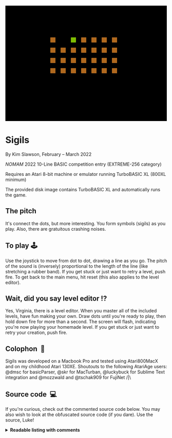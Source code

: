 ![](sigils.gif)

# Sigils

By Kim Slawson, February – March 2022

*NOMAM* 2022 10-Line BASIC competition entry (EXTREME-256 category)

Requires an Atari 8-bit machine or emulator running TurboBASIC XL (800XL minimum)

The provided disk image contains TurboBASIC XL and automatically runs the game.

## The pitch
It's connect the dots, but more interesting. You form symbols (sigils) as you play. Also, there are gratuitous crashing noises.

## To play&nbsp;🕹️
Use the joystick to move from dot to dot, drawing a line as you go. The pitch of the sound is (inversely) proportional to the length of the line (like stretching a rubber band). If you get stuck or just want to retry a level, push fire. To get back to the main menu, hit reset (this also applies to the level editor).

## Wait, did you say level editor&nbsp;⁉️
Yes, Virginia, there is a level editor. When you master all of the included levels, have fun making your own. Draw dots until you're ready to play, then hold down fire for more than a second. The screen will flash, indicating you're now playing your homemade level. If you get stuck or just want to retry your creation, push fire.

## Colophon&nbsp;&nbsp;🧰
Sigils was developed on a Macbook Pro and tested using Atari800MacX and on my childhood Atari 130XE. Shoutouts to the following AtariAge users: @dmsc for basicParser, @skr for MacTurban, @luckybuck for Sublime Text integration and @mozzwald and @tschak909 for FujiNet /|\ 

## Source code&nbsp;&nbsp;💻
If you're curious, check out the commented source code below. You may also wish to look at the obfuscated source code (if you dare). Use the source, Luke!
<details>
 <summary><strong>Readable listing with comments</strong></summary>
 <p>

```basic
REM Sigils
REM written for 2022 NOMAM Ten-line BASIC competition
REM built with Turban (TURboBAsic Nifty)
REM obsfuscated using tbxlparser
REM requires Turbo-BASIC XL
REM by Kim Slawson
REM 2022-02-22


rem OUTLINE:
rem set up
rem   encode strings
rem title
rem   get level number
rem loop
rem   clear
rem   play level
rem     if level editor
rem       build level, start level on hold
rem       store level in array
rem     elseif normal level
rem       draw level (recall from array if user-created)
rem       play level, retry level on fire
rem       increment level when done
rem rerun for setup & menu again

poke 580,1:rem ensure that RESET does cold start rather than warm start
poke 82,0:rem no margin

rem dimension the string for level storage
rem dimension the 2D array to remember user-created levels
rem dimension the arrays to hold level widths and x,y starting positions
dim level$(255),l(16,8),wid(10),x(10),y(10)

rem encode levels into string, prepended by substring lengths by level
rem size, startx, starty, then bit-encoded columns as chars (8 bits high by size bits wide) 
rem lvl: 1      2                    3           4                 5                          6                    7                             8                 9              10
level$=["<8<<<<<\1C\14\1C\08\1C\14\1C\38\1C\3C\38\30\38\2C\7E\7E\20\FF\FF\FF\FE\FE\FE\FC\FC\FC\1C\1C\7F\77\7F\1C\1C\1C\36\3E\1C\1C\04\1C\1C\04\1C\7E\5A\7E\7E\5A\7E\0F\3B\2E\3B\0F\0C\0C\0E\1B\7F\CE\80\FC\FE\FE\7E\78\40\CE\82\FE"]

Gr.3:rem mode 3 with text window for titles and instructions
poke 710,0:rem black text window

rem draw title
color 1
for y=0 to 2
  for x=0 to 9
    plot x*2+11,y*2
  next x
next y
color 0:plot 25,0:plot 25,2
color 2
repeat
  rem get title coordinates out of DATA
  read x,y
  rem negative x coordinate means plot, positive means drawto (plus x offset to center)
  if x<0:plot abs(x)+11,y:else:drawto x+11,y:endif
  pause 5:rem slow down title sequence
until (x=16 and y=4)

rem pick a level, or edit your own! 
rem rerun on bad input
trap #run
? ["  ~{lbar}1~{lbar}Easy ~{lbar}2~{lbar}Glasses ~{lbar}3~{lbar}House ~{lbar}4~{lbar}Four"]
? ["  ~{lbar}5~{lbar}City ~{lbar}6~{lbar}Cross ~{lbar}7~{lbar}Key ~{lbar}8~{lbar}Holes"]
? ["  ~{lbar}9~{lbar}Skull ~{lbar}10~{lbar}Yorgle ~{lbar}0~{lbar}Level editor"]
input "Level";level:cls

rem read level starting positions into x and y arrays
for i=1 to 10:read w,x,y:wid(i)=w:x(i)=x:y(i)=y:next i

rem main game loop
do
	rem clear the screen
	Gr.3:rem mode 3 with text window for titles and instructions
	poke 710,0:rem black text window
	poke 752,1:rem get rid of cursor

	rem did the user pick the level editor?
	if level=0 and remaining=0
	    ? ,"Design your own level!"
	    ? [" ~{lbar}FIRE~{lbar}to plot/erase, hold~{lbar}FIRE~{lbar}to play"]

		rem set starting point
		pause 30
		x=4:y=4:btime=time:mtime=time:oc=0:rem initialize cursor and times
		
		while 2-done-b
			rem blink the cursor
		  if time-btime>10:btime=time:b=1-b:color b*2-oc*b:plot x,y:endif

			REM get joystick position
			S=STICK(0)
	    dy=((S=13)-(S=14))*2
	    dx=((S=7)-(S=11))*2

	    rem look ahead to next spot
    	ny=y+dy:nx=x+dx
	    ny=y+dy*((ny>3) and (ny<19)):nx=x+dx*((nx>3) and (nx<35))

	    rem synchronize the movement in lockstep with timer
	    if time-mtime>20 and (dx or dy)
	    	rem redraw original spot and draw next spot
        color oc:plot x,y
        x=nx:y=ny
        locate x,y,oc
        color 2:plot x,y
        mtime=time
	    endif
	    if strig(0)=0
	      mtime=time:oc=1-oc:remaining=remaining+(oc*2-1):rem reset the move timer, increment the number of dots
	      repeat:until strig(0)
	      if time-mtime>60:rem if the user holds fire for more than a second, we're done
	        done=1
	        poke 712,180:poke 710,180:pause 10:poke 712,0:poke 710,0:rem flash the screen to confirm user is done
	      endif
	    endif
		wend

		rem remember position
		x(0)=x:y(0)=y

		rem read level into array in case of user reset
		for x=0 to 15
			for y=0 to 7
				locate 4+x*2,4+y*2,oc
				l(x,y)=oc>0
			next y
		next x
	endif

	rem draw the level
	remaining=0:o=0
	if level=0
		rem recall user-created level from 2D array
		for x=0 to 15
			for y=0 to 7
				oc=l(x,y)
				color oc
				plot 4+x*2,4+y*2
				remaining=remaining+oc:rem increment the number of dots
			next y
		next x

		rem recall position
		x=x(0):y=y(0)

	  cls:? [" ~{lbar}FIRE~{lbar}to retry level, ~{lbar}RESET~{lbar}for menu"]
	else
		rem offset into level string for current level = size of level
		for i=0 to level-1
		  o=o+wid(i)
		next i

		rem decode string
		color 1
		wid=wid(level)
		for y=1 to wid
		  oc=asc(level$(o+y))
		  bit=0.5
			for x=0 to 7
				bit=bit*2
				if (oc & bit = bit):plot y*2+18-wid,x*2+3:remaining=remaining+1:endif
		  next x 
		next y

		rem set starting point
		x=x(level)*2+20-wid:y=y(level)*2+3
	endif

	rem play the level
	btime=time:mtime=time:original=remaining:rem initialize cursor and times
	pause 30:rem pause for dramatic effect

	while remaining>1
	  if time-btime>60:btime=time:b=1-b:color b*2:plot x,y:endif:rem blink the cursor

	 	REM get joystick position
		S=STICK(0)
	  dy=((S=13)-(S=14))
	  dx=((S=7)-(S=11))

	  rem look ahead to next spot
    ny=y+dy:nx=x+dx
    n2y=y+dy*2:n2x=x+dx*2
    locate nx,ny,c:locate n2x,n2y,c2

    rem synchronize the movement in lockstep with timer
    if time-mtime>20
      if c2=1 and c=0:rem can the player move in this direction?
        
        Poke 77,0:rem disable attract mode

        color 2:plot x,y:plot nx,ny:plot n2x,n2y:rem move to next spot
        x=n2x:y=n2y:remaining=remaining-1:mtime=time:rem update position, decrement spots, reset the move timer

        rem make some noise! spread sound pitch over 0...255
        pitch=255-(255/original)*remaining
        sound 0,pitch,10,1
      else:rem spoiler: the player cannot move in this direction
			  rem holy crashing noises batman
	      if dx or dy:poke 712,6:poke 710,6:pause 5:poke 712,0:poke 710,0:mtime=time:sound 0,pitch,2,8:pause 10:endif
	      sound 
	    endif
	  endif
	  if strig(0)=0:exit:endif:rem pop out of the loop if the player presses the fire button (retry the level)
	wend
	sound:rem turn off the sound, just in case

	rem logic for end of level. restart if all done.
	if remaining=1
	  ?:? ,"     Well done!"
	  for x=0 to 255:poke 709,x:pause 1:next x:rem oo, fancy colors. maybe I should make a tenline light synth, ala llamasoft
	  if level=0:run:endif:rem if we finished our own user-created level, we're all done, so restart the game
	  level=(level+1) mod 11:rem increment the level, wrapping around to the level editor (level 0) at the end
	endif
loop:rem end main game loop

rem fill out this line with a tribute to HSW
?"All respect to Howard Scott Warshaw, to whom my Yorgle easter egg is dedicated. Good luck to all the 2022 NOMAM entrants!"

rem trapped errors go here, restarting the game and redisplaying the menu
#run
run

rem data needs to be at end of line so fill out the last line with it
data -2,0,0,0,0,2,2,2,2,4,0,4,-4,0,4,4,-8,0,6,0,6,4,8,4,8,2,-10,0,10,4,-12,0,12,4,14,4,-18,0,16,0,16,2,18,2,18,4,16,4,7,2,2,7,2,2,4,1,4,6,5,5,9,0,0,7,5,3,10,4,3,6,0,1,5,0,0,16,4,2
rem data has level widths and starting x and y pos too (width,x,y for each level)                       starting here|1     2     3     4     5     6     7      8     9     10```
</p>
</details>

<details>
 <summary><strong>Obfuscated 10 line listing</strong></summary>
 <p>

```basic
0_=%1+%3:A2=%3+_:Z=%3+A2:A0=%1+Z:A3=255:A1=710:A4=%2+A1:POKE580,%1:POKE82,%0:DIMA$(A3),A(16,8),B(Z),C(Z),D(Z):A$="<atascii-encoded levels>":GR.%3:POKEA1,%0:C.%1:F.A=%0TO%2:F.B=%0TO9
1PL.B*%2+A0,A*%2:N.B:N.A:C.%0:PL.25,%0:PL.25,%2:C.%2:REP.:READB,A:IFB<%0:PL.ABS(B)+A0,A:EL.:DR.B+A0,A:END.:PA.5:U.B=16ANDA=_:T.#A:?"  _1_Easy _2_Glasses _3_House _4_Four":?"  _5_City _6_Cross _7_Key _8_Holes":?"  _9_Skull _10_Yorgle _0_Level editor"
2I."Level";C:CLS:F.D=%1TOZ:READE,B,A:B(D)=E:C(D)=B:D(D)=A:N.D:DO:GR.%3:POKEA1,%0:POKE752,%1:IFC=%0ANDF=%0:?,"Design your own level!":?" _Fire_ to plot/erase, hold _Fire_ to play":PA.30:B=_:A=_:G=TIME:H=TIME:I=%0:W.%2-J-K:IFTIME-G>Z:G=TIME:K=%1-K:C.K*%2-I*K
3PL.B,A:END.:L=STICK(%0):M=((L=13)-(L=14))*%2:N=((L=A2)-(L=A0))*%2:O=A+M:P=B+N:O=(O>%3ANDO<19)*M+A:P=(P>%3ANDP<35)*N+B:IFTIME-H>20AND(N ORM):C.I:PL.B,A:B=P:A=O:LOC.B,A,I:C.%2:PL.B,A:H=TIME:END.:IFSTRIG(%0)=%0:H=TIME:I=%1-I:F=I*%2-%1+F:REP.:U.STRIG(%0)
4IFTIME-H>60:J=%1:POKEA4,180:POKEA1,180:PA.Z:POKEA4,%0:POKEA1,%0:END.:END.:WE.:C(%0)=B:D(%0)=A:F.B=%0TO15:F.A=%0TOA2:LOC.B*%2+_,A*%2+_,I:A(B,A)=I>%0:N.A:N.B:END.:F=%0:Q=%0:IFC=%0:F.B=%0TO15:F.A=%0TOA2:I=A(B,A):C.I:PL.B*%2+_,A*%2+_:F=F+I:N.A:N.B:B=C(%0)
5A=D(%0):CLS:?" _Fire_ to retry level, _Reset_ for menu":EL.:F.D=%0TOC-%1:Q=B(D)+Q:N.D:C.%1:R=B(C):F.A=%1TOR:I=ASC(A$(Q+A)):S=.5:F.B=%0TOA2:S=S*%2:IFI&S=S:PL.A*%2+18-R,B*%2+%3:F=F+%1:END.:N.B:N.A:B=C(C)*%2+20-R:A=D(C)*%2+%3:END.:G=TIME:H=TIME:T=F
6PA.30:W.F>%1:IFTIME-G>60:G=TIME:K=%1-K:C.K*%2:PL.B,A:END.:L=STICK(%0):M=(L=13)-(L=14):N=(L=A2)-(L=A0):O=A+M:P=B+N:U=M*%2+A:V=N*%2+B:LOC.P,O,W:LOC.V,U,X:IFTIME-H>20:IFX=%1ANDW=%0:POKE77,%0:C.%2:PL.B,A:PL.P,O:PL.V,U:B=V:A=U:F=F-%1:H=TIME
7Y=A3-A3/T*F:SO.%0,Y,Z,%1:EL.:IFN ORM:POKEA4,6:POKEA1,6:PA.5:POKEA4,%0:POKEA1,%0:H=TIME:SO.%0,Y,%2,8:PA.Z:END.:SO.:END.:END.:IFSTRIG(%0)=%0:EX.:END.:WE.:SO.:IFF=%1:?:?,"     Well done!":F.B=%0TOA3:POKE709,B:PA.%1:N.B:IFC=%0:RUN:END.:C=(C+%1)MODA0:END.:LOOP
8?"All respect to Howard Scott Warshaw, to whom my Yorgle easter egg is dedicated. Good luck to all the 2022 NOMAM entrants!"
9#A:RUN:D.-2,0,0,0,0,2,2,2,2,4,0,4,-4,0,4,4,-8,0,6,0,6,4,8,4,8,2,-10,0,10,4,-12,0,12,4,14,4,-18,0,16,0,16,2,18,2,18,4,16,4,7,2,2,7,2,2,4,1,4,6,5,5,9,0,0,7,5,3,10,4,3,6,0,1,5,0,0,16,4,2õ```
</p>
</details>

## Get in touch&nbsp;📩

  * [OxC0FFEE on AtariAge](https://atariage.com/forums/profile/50996-oxc0ffee/)
  * [OxC0FFEE on Twitter](https://twitter.com/OxC0FFEE)
  * [kimslawson@gmail.com](mailto:kimslawson@gmail.com)

